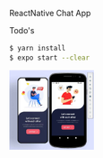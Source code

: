 ReactNative Chat App

Todo's

```sh
$ yarn install
$ expo start --clear
```
<div>
    <img src="./tmp/app1.jpg" width="30%" height="30%" alt="Start Screen">
</div>
</br>
